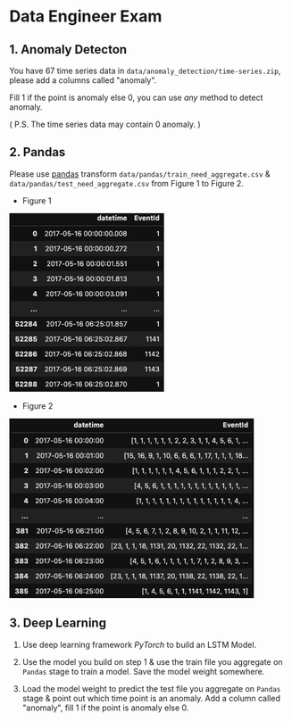 # Data Engineer Exam

## 1. Anomaly Detecton

You have 67 time series data in `data/anomaly_detection/time-series.zip`, please add a columns called "anomaly".

Fill 1 if the point is anomaly else 0, you can use *any* method to detect anomaly.

( P.S. The time series data may contain 0 anomaly. )

## 2. Pandas

Please use [pandas](https://pandas.pydata.org/) transform `data/pandas/train_need_aggregate.csv` & `data/pandas/test_need_aggregate.csv` from Figure 1 to Figure 2.

+ Figure 1

![before](assets/before_aggregate.png)

+ Figure 2

![after](assets/after_aggregate.png)

## 3. Deep Learning

1. Use deep learning framework *PyTorch* to build an LSTM Model.

2. Use the model you build on step 1 & use the train file you aggregate on `Pandas` stage to train a model. Save the model weight somewhere.

3. Load the model weight to predict the test file you aggregate on `Pandas` stage & point out which time point is an anomaly. Add a column called "anomaly", fill 1 if the point is anomaly else 0.
